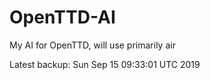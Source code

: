 # OpenTTD-AI
My AI for OpenTTD, will use primarily air

Latest backup: Sun Sep 15 09:33:01 UTC 2019
